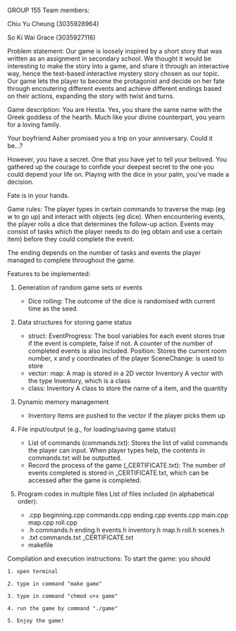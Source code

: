 GROUP 155
Team members:

Chiu Yu Cheung (3035928964)

So Ki Wai Grace (3035927116)

Problem statement:
Our game is loosely inspired by a short story that was written as an assignment in secondary school. We thought it would be interesting to make the story into a game, and share it through an interactive way, hence the text-based interactive mystery story chosen as our topic. Our game lets the player to become the protagonist and decide on her fate through encoutering different events and achieve different endings based on their actions, expanding the story with twist and turns.

Game description:
You are Hestia. Yes, you share the same name with the Greek goddess of the hearth. Much like your divine counterpart, you yearn for a loving family. 

Your boyfriend Asher promised you a trip on your anniversary. Could it be…?

However, you have a secret. One that you have yet to tell your beloved. You gathered up the courage to confide your deepest secret to the one you could depend your life on. Playing with the dice in your palm, you’ve made a decision.

Fate is in your hands.

Game rules:
The player types in certain commands to traverse the map (eg w to go up) and interact with objects (eg dice). When encountering events, the player rolls a dice that determines the follow-up action. Events may consist of tasks which the player needs to do (eg obtain and use a certain item) before they could complete the event. 

The ending depends on the number of tasks and events the player managed to complete throughout the game.

Features to be implemented:
1. Generation of random game sets or events
    - Dice rolling: 
        The outcome of the dice is randomised with current time as the seed.

2. Data structures for storing game status
    - struct: 
        EventProgress:
            The bool variables for each event stores true if the event is complete, false if not. A counter of the number of completed events is also included.
        Position:
            Stores the current room number, x and y coordinates of the player
        SceneChange:
             is used to store 
    - vector: 
        map:
            A map is stored in a 2D vector
        Inventory
            A vector with the type Inventory, which is a class
    - class: Inventory
            A class to store the name of a item, and the quantity

3. Dynamic memory management
    - Inventory
        Items are pushed to the vector if the player picks them up

4. File input/output (e.g., for loading/saving game status)
    - List of commands (commands.txt): 
        Stores the list of valid commands the player can input. When player types help, the contents in commands.txt will be outputted.
    - Record the process of the game (_CERTIFICATE.txt):
        The number of events completed is stored in _CERTIFICATE.txt, which can be accessed after the game is completed.

5. Program codes in multiple files
    List of files included (in alphabetical order):
    - .cpp
        beginning.cpp
        commands.cpp
        ending.cpp
        events.cpp
        main.cpp
        map.cpp
        roll.cpp
    - .h
        commands.h
        ending.h
        events.h
        inventory.h
        map.h
        roll.h
        scenes.h
    - .txt
        commands.txt
        _CERTIFICATE.txt
    - makefile

Compilation and execution instructions:
To start the game: you should

    1. open terminal
    
    2. type in command "make game"
    
    3. type in command "chmod u+x game"
    
    4. run the game by command "./game"
    
    5. Enjoy the game!
